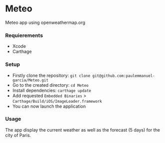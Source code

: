 # Meteo
Meteo app using openweathermap.org

### Requierements
- Xcode
- Carthage

### Setup
- Firstly clone the repository: `git clone git@github.com:paulemmanuel-garcia/Meteo.git`
- Go to the created directory: `cd Meteo`
- Install dependencies: `carthage update`
- Add requested `Embedded Binaries` > `Carthage/Build/iOS/ImageLoader.framework`
- You can now launch the application

### Usage
The app display the current weather as well as the forecast (5 days) for the city of Paris.
